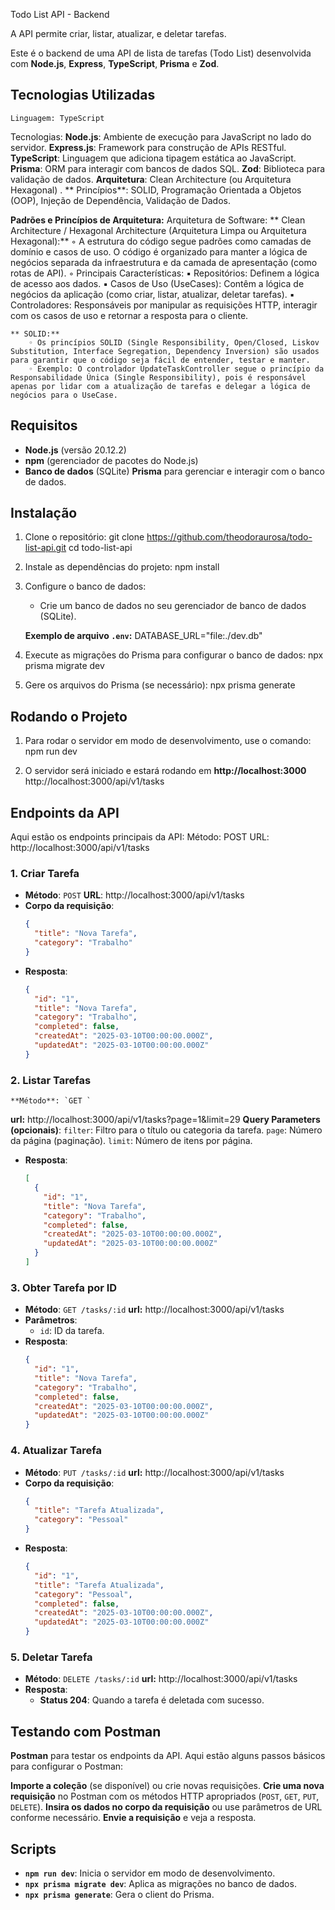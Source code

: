  Todo List API - Backend
 
 A API permite criar, listar, atualizar, e deletar tarefas.

Este é o backend de uma API de lista de tarefas (Todo List) desenvolvida com **Node.js**, **Express**, **TypeScript**, **Prisma** e **Zod**. 


## Tecnologias Utilizadas
    Linguagem: TypeScript 
Tecnologias: 
**Node.js**: Ambiente de execução para JavaScript no lado do servidor.
**Express.js**: Framework  para construção de APIs RESTful.
**TypeScript**: Linguagem que adiciona tipagem estática ao JavaScript.
**Prisma**: ORM para interagir com bancos de dados SQL.
**Zod**: Biblioteca para validação de dados.
**Arquitetura**: Clean Architecture (ou Arquitetura Hexagonal) .
** Princípios**: SOLID, Programação Orientada a Objetos (OOP), Injeção de Dependência, Validação de Dados. 


**Padrões e Princípios de Arquitetura:**
Arquitetura de Software:
    ** Clean Architecture / Hexagonal Architecture (Arquitetura Limpa ou Arquitetura Hexagonal):**
        ◦ A estrutura do código segue padrões como camadas de domínio e casos de uso. O código é organizado para manter a lógica de negócios separada da infraestrutura e da camada de apresentação (como rotas de API). 
        ◦ Principais Características: 
            ▪ Repositórios: Definem a lógica de acesso aos dados. 
            ▪ Casos de Uso (UseCases): Contêm a lógica de negócios da aplicação (como criar, listar, atualizar, deletar tarefas). 
            ▪ Controladores: Responsáveis por manipular as requisições HTTP, interagir com os casos de uso e retornar a resposta para o cliente. 

    ** SOLID:**
        ◦ Os princípios SOLID (Single Responsibility, Open/Closed, Liskov Substitution, Interface Segregation, Dependency Inversion) são usados para garantir que o código seja fácil de entender, testar e manter. 
        ◦ Exemplo: O controlador UpdateTaskController segue o princípio da Responsabilidade Única (Single Responsibility), pois é responsável apenas por lidar com a atualização de tarefas e delegar a lógica de negócios para o UseCase. 



## Requisitos

- **Node.js** (versão 20.12.2)
- **npm** (gerenciador de pacotes do Node.js)
- **Banco de dados** (SQLite)
   **Prisma** para gerenciar e interagir com o banco de dados.

## Instalação

1. Clone o repositório:
    git clone https://github.com/theodoraurosa/todo-list-api.git
    cd todo-list-api
    
2. Instale as dependências do projeto:
    npm install


3. Configure o banco de dados:
   - Crie um banco de dados no seu gerenciador de banco de dados (SQLite).

   **Exemplo de arquivo `.env`:**
   DATABASE_URL="file:./dev.db"

4. Execute as migrações do Prisma para configurar o banco de dados:
    npx prisma migrate dev
   

5. Gere os arquivos do Prisma (se necessário):
    npx prisma generate
 

## Rodando o Projeto

1. Para rodar o servidor em modo de desenvolvimento, use o comando:
    npm run dev
    

2. O servidor será iniciado e estará rodando em **http://localhost:3000** 
http://localhost:3000/api/v1/tasks
## Endpoints da API

Aqui estão os endpoints principais da API:
Método: POST
URL: http://localhost:3000/api/v1/tasks

### 1. **Criar Tarefa**
   - **Método**: `POST`
    **URL**: http://localhost:3000/api/v1/tasks
   - **Corpo da requisição**:
     ```json
     {
       "title": "Nova Tarefa",
       "category": "Trabalho"
     }
     ```
   - **Resposta**:
     ```json
     {
       "id": "1",
       "title": "Nova Tarefa",
       "category": "Trabalho",
       "completed": false,
       "createdAt": "2025-03-10T00:00:00.000Z",
       "updatedAt": "2025-03-10T00:00:00.000Z"
     }
     ```

### 2. **Listar Tarefas**
    **Método**: `GET `
   **url:** http://localhost:3000/api/v1/tasks?page=1&limit=29
   **Query Parameters (opcionais)**:
      `filter`: Filtro para o título ou categoria da tarefa.
      `page`: Número da página (paginação).
      `limit`: Número de itens por página.
   - **Resposta**:
     ```json
     [
       {
         "id": "1",
         "title": "Nova Tarefa",
         "category": "Trabalho",
         "completed": false,
         "createdAt": "2025-03-10T00:00:00.000Z",
         "updatedAt": "2025-03-10T00:00:00.000Z"
       }
     ]
     ```

### 3. **Obter Tarefa por ID**
   - **Método**: `GET /tasks/:id`
    **url:** http://localhost:3000/api/v1/tasks
   - **Parâmetros**:
     - `id`: ID da tarefa.
   - **Resposta**:
     ```json
     {
       "id": "1",
       "title": "Nova Tarefa",
       "category": "Trabalho",
       "completed": false,
       "createdAt": "2025-03-10T00:00:00.000Z",
       "updatedAt": "2025-03-10T00:00:00.000Z"
     }
     ```

### 4. **Atualizar Tarefa**
   - **Método**: `PUT /tasks/:id`
    **url:** http://localhost:3000/api/v1/tasks
   - **Corpo da requisição**:
     ```json
     {
       "title": "Tarefa Atualizada",
       "category": "Pessoal"
     }
     ```
   - **Resposta**:
     ```json
     {
       "id": "1",
       "title": "Tarefa Atualizada",
       "category": "Pessoal",
       "completed": false,
       "createdAt": "2025-03-10T00:00:00.000Z",
       "updatedAt": "2025-03-10T00:00:00.000Z"
     }
     ```

### 5. **Deletar Tarefa**
   - **Método**: `DELETE /tasks/:id`
    **url:** http://localhost:3000/api/v1/tasks
   - **Resposta**:
     - **Status 204**: Quando a tarefa é deletada com sucesso.

## Testando com Postman

 **Postman** para testar os endpoints da API.
  Aqui estão alguns passos básicos para configurar o Postman:

 **Importe a coleção** (se disponível) ou crie novas requisições.
 **Crie uma nova requisição** no Postman com os métodos HTTP apropriados (`POST`, `GET`, `PUT`, `DELETE`).
 **Insira os dados no corpo da requisição** ou use parâmetros de URL conforme necessário.
 **Envie a requisição** e veja a resposta.

## Scripts

- **`npm run dev`**: Inicia o servidor em modo de desenvolvimento.
- **`npx prisma migrate dev`**: Aplica as migrações no banco de dados.
- **`npx prisma generate`**: Gera o client do Prisma.


